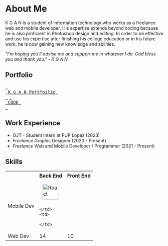 # About Me

K G A N is a student of information technology who works as a freelance web and mobile developer. His expertise extends beyond coding because he is also proficient in Photoshop design and editing. In order to be effective and use his expertise after finishing his college education or in his future work, he is now gaining new knowledge and abilities. 

*"I'm hoping you'll advise me and support me in whatever I do. God bless you and thank you." - K G A N*

## Portfolio

[<kbd> <br> K G A N Portfoilio <br> </kbd>][Link] [<kbd> <br> CODE <br> </kbd>][Link]

[Link]: https://github.com/kganallinone
[Link]: https://github.com/kganallinone

## Work Experience

- OJT - Student Intern at PUP Lopez (2023)
- *Freelance* Graphic Designer (2020 - Present)
- *Freelance* Web and Mobile Developer / Programmer (2021 - Present)

## Skills

<table>
  <tr>
    <th></th>
    <th>Back End</th>
    <th>Front End</th>
  </tr>
  <tr>
    <td>Mobile Dev</td>
    <td>
    <a href="https://reactjs.org/" target="_blank">
      <img style="margin: 10px" src="https://avatars.githubusercontent.com/u/81916613?s=280&v=4" alt="React" height="50" />
    </a>  
    
    </td>
    <td>
      
    </td>
  </tr>
  <tr>
    <td>Web Dev</td>
    <td>14</td>
    <td>10</td>
  </tr>
</table>


<!--
**kganallinone/kganallinone** is a ✨ _special_ ✨ repository because its `README.md` (this file) appears on your GitHub profile.

Here are some ideas to get you started:

- 🔭 I’m currently working on ...
- 🌱 I’m currently learning ...
- 👯 I’m looking to collaborate on ...
- 🤔 I’m looking for help with ...
- 💬 Ask me about ...
- 📫 How to reach me: ...
- 😄 Pronouns: ...
- ⚡ Fun fact: ...
-->
